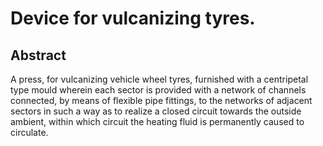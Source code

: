 # Device for vulcanizing tyres.

## Abstract
A press, for vulcanizing vehicle wheel tyres, furnished with a centripetal type mould wherein each sector is provided with a network of channels connected, by means of flexible pipe fittings, to the networks of adjacent sectors in such a way as to realize a closed circuit towards the outside ambient, within which circuit the heating fluid is permanently caused to circulate.